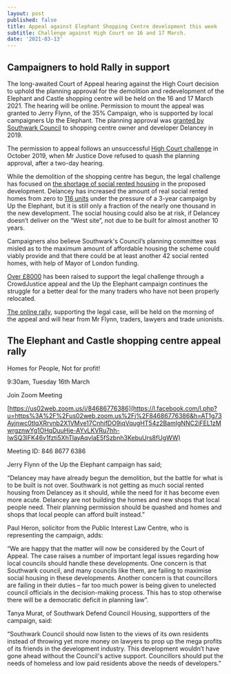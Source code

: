 ```yaml
---
layout: post
published: false
title: Appeal against Elephant Shopping Centre development this week
subtitle: Challenge against High Court on 16 and 17 March.
date: '2021-03-13'
---
```



## Campaigners to hold Rally in support

The long-awaited Court of Appeal hearing against the High Court decision to uphold the planning approval for the demolition and redevelopment of the Elephant and Castle shopping centre will be held on the 16 and 17 March 2021.  The hearing will be online. Permission to mount the appeal was granted to Jerry Flynn, of the 35% Campaign, who is supported by local campaigners Up the Elephant.  The planning approval was [granted by Southwark Council](https://35percent.org/2018-07-09-delancey/) to shopping centre owner and developer Delancey in 2019.

The permission to appeal follows an unsuccessful [High Court challenge](https://35percent.org/2019-10-17-day-of-decision-for-elephant-shopping-centre/) in October 2019, when Mr Justice Dove refused to quash the planning approval, after a two-day hearing. 
 
While the demolition of the shopping centre has begun, the legal challenge has focused on [the shortage of social rented housing](https://35percent.org/2019-07-03-why-we-are-challenging-elephant-and-castle-plans-in-court/) in the proposed development. Delancey has increased the amount of real social rented homes from zero to [116 units](http://35percent.org/shopping-centre/) under the pressure of a 3-year campaign by Up the Elephant, but it is still only a fraction of the nearly one thousand in the new development.  The social housing could also be at risk, if Delancey doesn’t deliver on the “West site”, not due to be built for almost another 10 years.

Campaigners also believe Southwark's Council’s planning committee was misled as to the maximum amount of affordable housing the scheme could viably provide and that there could be at least another 42 social rented homes, with help of Mayor of London funding.

[Over £8000](https://www.crowdjustice.com/case/stop-the-elephant-shopping-centre-destruction/) has been raised to support the legal challenge through a CrowdJustice appeal and the  Up the Elephant campaign continues the struggle for a better deal for  the many traders who have not been properly relocated.

[The online rally](https://www.facebook.com/events/436632110919121/), supporting the legal case, will be held on the morning of the appeal and will hear from Mr Flynn, traders, lawyers and trade unionists.

## The Elephant and Castle shopping centre appeal rally

Homes for People, Not for profit!

9:30am, Tuesday 16th March

Join Zoom Meeting

[https://us02web.zoom.us/j/84686776386](https://l.facebook.com/l.php?u=https%3A%2F%2Fus02web.zoom.us%2Fj%2F84686776386&h=AT1g73Ayjnwc0tIqXRrvnb2X1VMve17CnhifDO9iqVqugHT54z2BamIgNNC2iFEL1zMwrgznwYg1OHqDuuHje-AYvLKVRu7hh-IwSQ3lFK46y1fzti5XhTlayAqvIaE5fSzbnh3KebuUrs8fUgWW)

Meeting ID: 846 8677 6386

Jerry Flynn of the Up the Elephant campaign has said;

“Delancey may have already begun the demolition, but the battle for what is to be built is not over.  Southwark is not getting as much social rented housing from Delancey as it should, while the need for it has become even more acute.  Delancey are not building the homes and new shops that local people need. Their planning permission should be quashed and homes and shops that local people can afford built instead.”

Paul Heron, solicitor from the Public Interest Law Centre, who is representing the campaign, adds:

“We are happy that the matter will now be considered by the Court of Appeal. The case raises a number of important legal issues regarding how local councils should handle these developments. One concern is that Southwark council, and many councils like them, are failing to maximise social housing in these developments. Another concern is that councillors are failing in their duties – far too much power is being given to unelected council officials in the decision-making process. This has to stop otherwise there will be a democratic deficit in planning law”.

Tanya Murat, of Southwark Defend Council Housing, supportters of the campaign, said:

“Southwark Council should now listen to the views of its own residents instead of throwing yet more money on lawyers to prop up the mega profits of its friends in the development industry. This development wouldn’t have gone ahead without the Council's active support. Councillors should put the needs of homeless and low paid residents above the needs of developers.”



